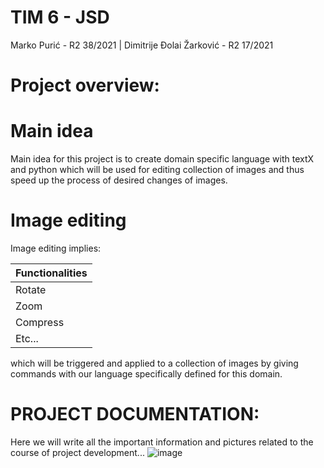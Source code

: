 # TIM 6 - JSD
Marko Purić - R2 38/2021 |
Dimitrije Đolai Žarković - R2 17/2021
# Project overview:
# Main idea
Main idea for this project is to create domain specific language with textX and python which will be used for editing collection of images and thus speed up the process of desired changes of images.
# Image editing
Image editing implies:

Functionalities               | 
----------------------------- | 
Rotate                        | 
Zoom                          |  
Compress                      |
Etc...                        |

which will be triggered and applied to a collection of images by giving commands with our language specifically defined for this domain.
# PROJECT DOCUMENTATION:
Here we will write all the important information and pictures related to the course of project development...
![image](https://user-images.githubusercontent.com/18674783/144838472-2645c8f6-3715-4dcd-ab25-866041f041a2.png)



